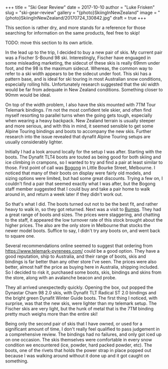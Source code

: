+++
title = "Ski Gear Review"
date = 2017-10-10
author = "Luke Frisken"
slug = "ski-gear-review"
gallery = "{photo}SkiingInNewZealand"
image = "{photo}SkiingInNewZealand/20170724_130842.jpg"
draft = true
+++

This section is rather dry, and more stands for a reference for those
searching for information on the same products, feel free to skip\!

TODO: move this section to its own article.

In the lead up to the trip, I decided to buy a new pair of skis. My
current pair was a Fischer S-Bound 98 ski. Interestingly, Fischer have
enguaged in some misleading marketing, the sidecut of these skis is
really 69mm under foot, and the 98 is the maximum sidecut. Whereas, the
common way to refer to a ski width appears to be the sidecut under foot.
This ski has a pattern base, and is ideal for ski touring in most
Australian snow conditions, especially rolling hills. Unfortunately
research suggested that the ski width would be far from adequate in New
Zealand conditions. Something closer to 90mm would be ideal.

On top of the width problem, I also have the skis mounted with 7TM Tour
Telemark bindings. I'm not the most confident tele skier, and often find
myself resorting to parallel turns when the going gets tough, especially
when wearing a heavy backpack. New Zealand terrain is usually steeper
and more serious, and with this in mind, it seemed sensible to get some
Alpine Touring bindings and boots to accompany the new skis. Further
research into the issue revealed that dynafit Alpine Touring setups are
usually considerably lighter.

Initially I had a look around locally for the setup I was after.
Starting with the boots. The Dynafit TLT4 boots are touted as being good
for both skiing and ice climbing in crampons, so I wanted to try and
find a pair at least similar to those. First point of call was
[Bogong](http://www.bogong.com.au/) in Little Bourke Street, Melbourne.
I noticed that many of their boots on display were fairly old models,
and sizing options were limited, but had some great discounts. Trying a
few on, I couldn't find a pair that seemed exactly what I was after, but
the Bogong staff member suggested that I could buy and take a pair home
to walk around in, and return a week later if they didn't work out.

So that's what I did. The boots turned out not to be the best fit, and
rather heavy to walk in, so they got returned. Next was a visit to
[Bumps](https://bumps.com.au/). They had a great range of boots and
sizes. The prices were staggering, and chatting to the staff, it
appeared the low turnover rate of this stock brought about the higher
prices. The also are the only store in Melbourne that stocks the newer
model boots. Suffice to say, I didn't try any boots on, and went back to
square one.

Several recommendations online seemed to suggest that ordering from
<https://www.telemark-pyrenees.com/> could be a good option. They have a
good reputation, ship to Australia, and their range of boots, skis and
bindings is far better than any other store I've seen. The prices were
also better, almost half the price as buying here in Australia, shipping
included. So I decided to risk it, purchased some boots, skis, bindings
and skins from the store, along with an avalanche beacon and probe.

They all arrived unexpectedly quickly. Opening the box, out popped the
Dynastar Cham 98 2.0 skis, with Dynafit TLT Radical ST 2.0 bindings and
the bright green Dynafit Winter Guide boots. The first thing I noticed,
with surprise, was that the new skis, were lighter than my telemark
setup. The Fischer skis are very light, but the hunk of metal that is
the 7TM binding pretty much weighs more than the entire ski\!

Being only the second pair of skis that I have owned, or used for a
significant amount of time, I don't really feel qualified to pass
judgement in a comprehensive review. The bindings had no failures, and
only got iced up on one occasion. The skis themselves were comfortable
in every snow condition we encountered (ice, powder, hard packed powder,
etc). The boots, one of the rivets that holds the power strap in place
popped out because I was walking around without it done up and it got
caught on something.

